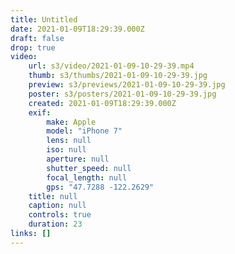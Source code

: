 ```yaml
---
title: Untitled
date: 2021-01-09T18:29:39.000Z
draft: false
drop: true
video:
    url: s3/video/2021-01-09-10-29-39.mp4
    thumb: s3/thumbs/2021-01-09-10-29-39.jpg
    preview: s3/previews/2021-01-09-10-29-39.jpg
    poster: s3/posters/2021-01-09-10-29-39.jpg
    created: 2021-01-09T18:29:39.000Z
    exif:
        make: Apple
        model: "iPhone 7"
        lens: null
        iso: null
        aperture: null
        shutter_speed: null
        focal_length: null
        gps: "47.7288 -122.2629"
    title: null
    caption: null
    controls: true
    duration: 23
links: []
---
```

